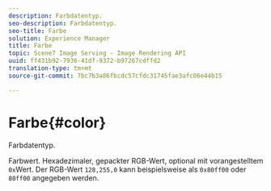 ```yaml
---
description: Farbdatentyp.
seo-description: Farbdatentyp.
seo-title: Farbe
solution: Experience Manager
title: Farbe
topic: Scene7 Image Serving - Image Rendering API
uuid: ff431b92-7936-41df-9372-b97267cdffd2
translation-type: tm+mt
source-git-commit: 7bc7b3a86fbcdc57cfdc31745fae3afc06e44b15

---
```



# Farbe{#color}

Farbdatentyp.

Farbwert. Hexadezimaler, gepackter RGB-Wert, optional mit vorangestelltem `0x`Wert. Der RGB-Wert `128,255,0` kann beispielsweise als `0x80ff00` oder `80ff00` angegeben werden.
